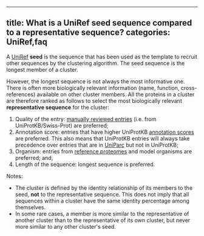 
---
title: What is a UniRef seed sequence compared to a representative sequence?
categories: UniRef,faq
---

A [UniRef](http://www.uniprot.org/help/uniref) **seed** is the sequence that has been used as the template to recruit other sequences by the clustering algorithm. The seed sequence is the longest member of a cluster.

However, the longest sequence is not always the most informative one. There is often more biologically relevant information (name, function, cross-references) available on other cluster members. All the proteins in a cluster are therefore ranked as follows to select the most biologically relevant **representative sequence** for the cluster:

1.  Quality of the entry: [manually reviewed entries](http://www.uniprot.org/help/manual%5Fcuration) (i.e. from UniProtKB/Swiss-Prot) are preferred;
2.  Annotation score: entries that have higher UniProtKB [annotation scores](http://www.uniprot.org/help/annotation%5Fscore) are preferred. This also means that UniProtKB entries will always take precedence over entries that are in [UniParc](http://www.uniprot.org/help/uniparc) but not in UniProtKB;
3.  Organism: entries from [reference proteomes](http://www.uniprot.org/help/reference%5Fproteome) and model organisms are preferred; and,
4.  Length of the sequence: longest sequence is preferred.

Notes:

*   The cluster is defined by the identity relationship of its members to the seed, **not** to the representative sequence. This does not imply that all sequences within a cluster have the same identity percentage among themselves.
*   In some rare cases, a member is more similar to the representative of another cluster than to the representative of its own cluster, but never more similar to any other cluster's seed.
        